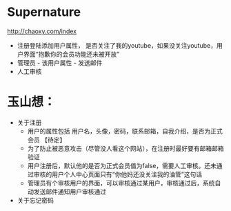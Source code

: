 # Supernature
http://chaoxy.com/index
* 注册登陆添加用户属性， 是否关注了我的youtube，如果没关注youtube，用户界面“抱歉你的会员功能还未被开放”
* 管理员 - 该用户属性 - 发送邮件
* 人工审核

# 玉山想：
* 关于注册
	* 用户的属性包括 用户名，头像，密码，联系邮箱，自我介绍，是否为正式会员 【待定】
	* 为了防止被恶意攻击（尽管没人看这个网站），在注册时最好要有邮箱邮箱验证
	* 用户注册后，默认他的是否为正式会员值为false，需要人工审核。还未通过审核的用户个人中心页面只有“你他妈还没关注我的油管”这句话
	* 管理员有个审核用户的界面，可以审核通过某用户，审核通过后，系统自动发送邮件通知用户审核通过
* 关于忘记密码
